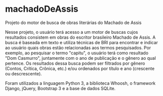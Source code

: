 # machadoDeAssis
Projeto do motor de busca de obras literárias do Machado de Assis


Nesse projeto, o usuário terá acesso a um motor de buscas cujos resultados consistem em obras do escritor brasileiro Machado de Assis. A busca é baseada em texto e utiliza técnicas de BRI para encontrar e indicar ao usuário quais obras estão relacionadas aos termos pesquisados. Por exemplo, ao pesquisar o termo "capitu", o usuário terá como resultado "Dom Casmurro", juntamente com o ano de publicação e o gênero ao qual pertence. Os resultados dessa busca podem ser filtrados por gênero (Contos, Crítica, Crônica, etc.) e/ou ordenados por título e ano (crescente ou descrescente). 

Foram utilizados a linguagem Python 3, a biblioteca Whoosh, o framework Django, jQuery, Bootstrap 3 e a base de dados SQLite.
